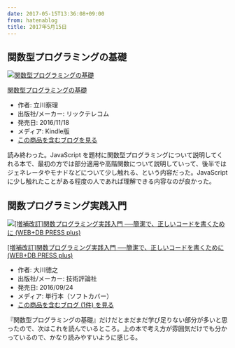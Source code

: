 ```yaml
---
date: 2017-05-15T13:36:08+09:00
from: hatenablog
title: 2017年5月15日
---
```


<h2>関数型プログラミングの基礎</h2>

<p></p><div class="hatena-asin-detail">
<a href="http://www.amazon.co.jp/exec/obidos/ASIN/B01MQG41Y0/r7kamura-22/"><img src="https://images-fe.ssl-images-amazon.com/images/I/51LMI7-1l9L._SL160_.jpg" class="hatena-asin-detail-image" alt="関数型プログラミングの基礎" title="関数型プログラミングの基礎"></a><div class="hatena-asin-detail-info">
<p class="hatena-asin-detail-title"><a href="http://www.amazon.co.jp/exec/obidos/ASIN/B01MQG41Y0/r7kamura-22/">関数型プログラミングの基礎</a></p>
<ul>
<li>
<span class="hatena-asin-detail-label">作者:</span> 立川察理</li>
<li>
<span class="hatena-asin-detail-label">出版社/メーカー:</span> リックテレコム</li>
<li>
<span class="hatena-asin-detail-label">発売日:</span> 2016/11/18</li>
<li>
<span class="hatena-asin-detail-label">メディア:</span> Kindle版</li>
<li><a href="http://d.hatena.ne.jp/asin/B01MQG41Y0/r7kamura-22" target="_blank">この商品を含むブログを見る</a></li>
</ul>
</div>
<div class="hatena-asin-detail-foot"></div>
</div>

<p>読み終わった。JavaScript を題材に関数型プログラミングについて説明してくれる本で、最初の方では部分適用や高階関数について説明していって、後半ではジェネレータやモナドなどについて少し触れる、という内容だった。JavaScript に少し触れたことがある程度の人であれば理解できる内容なのが良かった。</p>

<h2>関数プログラミング実践入門</h2>

<p></p><div class="hatena-asin-detail">
<a href="http://www.amazon.co.jp/exec/obidos/ASIN/4774183903/r7kamura-22/"><img src="https://images-fe.ssl-images-amazon.com/images/I/51MNfQJfuUL._SL160_.jpg" class="hatena-asin-detail-image" alt="[増補改訂]関数プログラミング実践入門 ──簡潔で、正しいコードを書くために (WEB+DB PRESS plus)" title="[増補改訂]関数プログラミング実践入門 ──簡潔で、正しいコードを書くために (WEB+DB PRESS plus)"></a><div class="hatena-asin-detail-info">
<p class="hatena-asin-detail-title"><a href="http://www.amazon.co.jp/exec/obidos/ASIN/4774183903/r7kamura-22/">[増補改訂]関数プログラミング実践入門 ──簡潔で、正しいコードを書くために (WEB+DB PRESS plus)</a></p>
<ul>
<li>
<span class="hatena-asin-detail-label">作者:</span> 大川徳之</li>
<li>
<span class="hatena-asin-detail-label">出版社/メーカー:</span> 技術評論社</li>
<li>
<span class="hatena-asin-detail-label">発売日:</span> 2016/09/24</li>
<li>
<span class="hatena-asin-detail-label">メディア:</span> 単行本（ソフトカバー）</li>
<li><a href="http://d.hatena.ne.jp/asin/4774183903/r7kamura-22" target="_blank">この商品を含むブログ (1件) を見る</a></li>
</ul>
</div>
<div class="hatena-asin-detail-foot"></div>
</div>

<p>『関数型プログラミングの基礎』だけだとまだまだ学び足りない部分が多いと思ったので、次はこれを読んでいるところ。上の本で考え方が雰囲気だけでも分かっているので、かなり読みやすいように感じる。</p>

